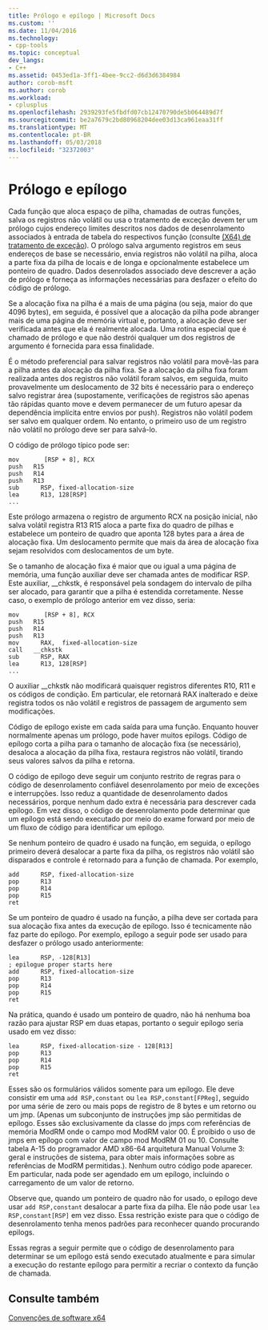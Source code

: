 ```yaml
---
title: Prólogo e epílogo | Microsoft Docs
ms.custom: ''
ms.date: 11/04/2016
ms.technology:
- cpp-tools
ms.topic: conceptual
dev_langs:
- C++
ms.assetid: 0453ed1a-3ff1-4bee-9cc2-d6d3d6384984
author: corob-msft
ms.author: corob
ms.workload:
- cplusplus
ms.openlocfilehash: 2939293fe5fbdfd07cb12470790de5b064489d7f
ms.sourcegitcommit: be2a7679c2bd80968204dee03d13ca961eaa31ff
ms.translationtype: MT
ms.contentlocale: pt-BR
ms.lasthandoff: 05/03/2018
ms.locfileid: "32372003"
---
```

# <a name="prolog-and-epilog"></a>Prólogo e epílogo
Cada função que aloca espaço de pilha, chamadas de outras funções, salva os registros não volátil ou usa o tratamento de exceção devem ter um prólogo cujos endereço limites descritos nos dados de desenrolamento associados à entrada de tabela do respectivos função (consulte [(X64) de tratamento de exceção](../build/exception-handling-x64.md)). O prólogo salva argumento registros em seus endereços de base se necessário, envia registros não volátil na pilha, aloca a parte fixa da pilha de locais e de longa e opcionalmente estabelece um ponteiro de quadro. Dados desenrolados associado deve descrever a ação de prólogo e forneça as informações necessárias para desfazer o efeito do código de prólogo.  
  
 Se a alocação fixa na pilha é a mais de uma página (ou seja, maior do que 4096 bytes), em seguida, é possível que a alocação da pilha pode abranger mais de uma página de memória virtual e, portanto, a alocação deve ser verificada antes que ela é realmente alocada. Uma rotina especial que é chamado de prólogo e que não destrói qualquer um dos registros de argumento é fornecida para essa finalidade.  
  
 É o método preferencial para salvar registros não volátil para movê-las para a pilha antes da alocação da pilha fixa. Se a alocação da pilha fixa foram realizada antes dos registros não volátil foram salvos, em seguida, muito provavelmente um deslocamento de 32 bits é necessário para o endereço salvo registrar área (supostamente, verificações de registros são apenas tão rápidas quanto move e devem permanecer de um futuro apesar da dependência implícita entre envios por push). Registros não volátil podem ser salvo em qualquer ordem. No entanto, o primeiro uso de um registro não volátil no prólogo deve ser para salvá-lo.  
  
 O código de prólogo típico pode ser:  
  
```  
mov       [RSP + 8], RCX  
push   R15  
push   R14  
push   R13  
sub      RSP, fixed-allocation-size  
lea      R13, 128[RSP]  
...  
```  
  
 Este prólogo armazena o registro de argumento RCX na posição inicial, não salva volátil registra R13 R15 aloca a parte fixa do quadro de pilhas e estabelece um ponteiro de quadro que aponta 128 bytes para a área de alocação fixa. Um deslocamento permite que mais da área de alocação fixa sejam resolvidos com deslocamentos de um byte.  
  
 Se o tamanho de alocação fixa é maior que ou igual a uma página de memória, uma função auxiliar deve ser chamada antes de modificar RSP. Este auxiliar, __chkstk, é responsável pela sondagem do intervalo de pilha ser alocado, para garantir que a pilha é estendida corretamente. Nesse caso, o exemplo de prólogo anterior em vez disso, seria:  
  
```  
mov       [RSP + 8], RCX  
push   R15  
push   R14  
push   R13  
mov      RAX,  fixed-allocation-size  
call   __chkstk  
sub      RSP, RAX  
lea      R13, 128[RSP]  
...  
```  
  
 O auxiliar __chkstk não modificará quaisquer registros diferentes R10, R11 e os códigos de condição. Em particular, ele retornará RAX inalterado e deixe registra todos os não volátil e registros de passagem de argumento sem modificações.  
  
 Código de epílogo existe em cada saída para uma função. Enquanto houver normalmente apenas um prólogo, pode haver muitos epilogs. Código de epílogo corta a pilha para o tamanho de alocação fixa (se necessário), desaloca a alocação da pilha fixa, restaura registros não volátil, tirando seus valores salvos da pilha e retorna.  
  
 O código de epílogo deve seguir um conjunto restrito de regras para o código de desenrolamento confiável desenrolamento por meio de exceções e interrupções. Isso reduz a quantidade de desenrolamento dados necessários, porque nenhum dado extra é necessária para descrever cada epílogo. Em vez disso, o código de desenrolamento pode determinar que um epílogo está sendo executado por meio do exame forward por meio de um fluxo de código para identificar um epílogo.  
  
 Se nenhum ponteiro de quadro é usado na função, em seguida, o epílogo primeiro deverá desalocar a parte fixa da pilha, os registros não volátil são disparados e controle é retornado para a função de chamada. Por exemplo,  
  
```  
add      RSP, fixed-allocation-size  
pop      R13  
pop      R14  
pop      R15  
ret  
```  
  
 Se um ponteiro de quadro é usado na função, a pilha deve ser cortada para sua alocação fixa antes da execução de epílogo. Isso é tecnicamente não faz parte do epílogo. Por exemplo, epílogo a seguir pode ser usado para desfazer o prólogo usado anteriormente:  
  
```  
lea      RSP, -128[R13]  
; epilogue proper starts here  
add      RSP, fixed-allocation-size  
pop      R13  
pop      R14  
pop      R15  
ret  
```  
  
 Na prática, quando é usado um ponteiro de quadro, não há nenhuma boa razão para ajustar RSP em duas etapas, portanto o seguir epílogo seria usado em vez disso:  
  
```  
lea      RSP, fixed-allocation-size - 128[R13]  
pop      R13  
pop      R14  
pop      R15  
ret  
```  
  
 Esses são os formulários válidos somente para um epílogo. Ele deve consistir em uma `add RSP,constant` ou `lea RSP,constant[FPReg]`, seguido por uma série de zero ou mais pops de registro de 8 bytes e um retorno ou um jmp. (Apenas um subconjunto de instruções jmp são permitidas de epílogo. Esses são exclusivamente da classe do jmps com referências de memória ModRM onde o campo mod ModRM valor 00. É proibido o uso de jmps em epílogo com valor de campo mod ModRM 01 ou 10. Consulte tabela A-15 do programador AMD x86-64 arquitetura Manual Volume 3: geral e instruções de sistema, para obter mais informações sobre as referências de ModRM permitidas.). Nenhum outro código pode aparecer. Em particular, nada pode ser agendado em um epílogo, incluindo o carregamento de um valor de retorno.  
  
 Observe que, quando um ponteiro de quadro não for usado, o epílogo deve usar `add RSP,constant` desalocar a parte fixa da pilha. Ele não pode usar `lea RSP,constant[RSP]` em vez disso. Essa restrição existe para que o código de desenrolamento tenha menos padrões para reconhecer quando procurando epilogs.  
  
 Essas regras a seguir permite que o código de desenrolamento para determinar se um epílogo está sendo executado atualmente e para simular a execução do restante epílogo para permitir a recriar o contexto da função de chamada.  
  
## <a name="see-also"></a>Consulte também  
 [Convenções de software x64](../build/x64-software-conventions.md)